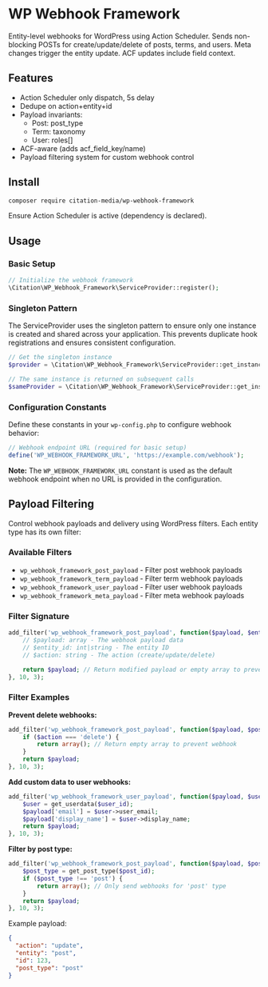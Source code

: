 # WP Webhook Framework

Entity-level webhooks for WordPress using Action Scheduler. Sends non-blocking POSTs for create/update/delete of posts, terms, and users. Meta changes trigger the entity update. ACF updates include field context.

## Features
- Action Scheduler only dispatch, 5s delay
- Dedupe on action+entity+id
- Payload invariants:
  - Post: post_type
  - Term: taxonomy
  - User: roles[]
- ACF-aware (adds acf_field_key/name)
- Payload filtering system for custom webhook control

## Install
```bash
composer require citation-media/wp-webhook-framework
```
Ensure Action Scheduler is active (dependency is declared).

## Usage

### Basic Setup
```php
// Initialize the webhook framework
\Citation\WP_Webhook_Framework\ServiceProvider::register();
```

### Singleton Pattern

The ServiceProvider uses the singleton pattern to ensure only one instance is created and shared across your application. This prevents duplicate hook registrations and ensures consistent configuration.

```php
// Get the singleton instance
$provider = \Citation\WP_Webhook_Framework\ServiceProvider::get_instance();

// The same instance is returned on subsequent calls
$sameProvider = \Citation\WP_Webhook_Framework\ServiceProvider::get_instance();
```

### Configuration Constants

Define these constants in your `wp-config.php` to configure webhook behavior:

```php
// Webhook endpoint URL (required for basic setup)
define('WP_WEBHOOK_FRAMEWORK_URL', 'https://example.com/webhook');
```

**Note:** The `WP_WEBHOOK_FRAMEWORK_URL` constant is used as the default webhook endpoint when no URL is provided in the configuration.

## Payload Filtering

Control webhook payloads and delivery using WordPress filters. Each entity type has its own filter:

### Available Filters
- `wp_webhook_framework_post_payload` - Filter post webhook payloads
- `wp_webhook_framework_term_payload` - Filter term webhook payloads
- `wp_webhook_framework_user_payload` - Filter user webhook payloads
- `wp_webhook_framework_meta_payload` - Filter meta webhook payloads

### Filter Signature
```php
add_filter('wp_webhook_framework_post_payload', function($payload, $entity_id, $action) {
    // $payload: array - The webhook payload data
    // $entity_id: int|string - The entity ID
    // $action: string - The action (create/update/delete)

    return $payload; // Return modified payload or empty array to prevent webhook
}, 10, 3);
```

### Filter Examples

**Prevent delete webhooks:**
```php
add_filter('wp_webhook_framework_post_payload', function($payload, $post_id, $action) {
    if ($action === 'delete') {
        return array(); // Return empty array to prevent webhook
    }
    return $payload;
}, 10, 3);
```

**Add custom data to user webhooks:**
```php
add_filter('wp_webhook_framework_user_payload', function($payload, $user_id, $action) {
    $user = get_userdata($user_id);
    $payload['email'] = $user->user_email;
    $payload['display_name'] = $user->display_name;
    return $payload;
}, 10, 3);
```

**Filter by post type:**
```php
add_filter('wp_webhook_framework_post_payload', function($payload, $post_id, $action) {
    $post_type = get_post_type($post_id);
    if ($post_type !== 'post') {
        return array(); // Only send webhooks for 'post' type
    }
    return $payload;
}, 10, 3);
```

Example payload:
```json
{
  "action": "update",
  "entity": "post",
  "id": 123,
  "post_type": "post"
}
```
